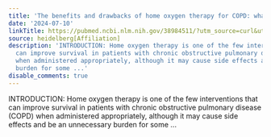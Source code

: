 ```yaml
---
title: 'The benefits and drawbacks of home oxygen therapy for COPD: what''s next?'
date: '2024-07-10'
linkTitle: https://pubmed.ncbi.nlm.nih.gov/38984511/?utm_source=curl&utm_medium=rss&utm_campaign=pubmed-2&utm_content=1FakS-2QOkCT8HsMOQP1bCRQ4YzyumYOmxmF0moLsQ3dFB1E9V&fc=20220326224207&ff=20240710182341&v=2.18.0.post9+e462414
source: heidelberg[Affiliation]
description: 'INTRODUCTION: Home oxygen therapy is one of the few interventions that
  can improve survival in patients with chronic obstructive pulmonary disease (COPD)
  when administered appropriately, although it may cause side effects and be an unnecessary
  burden for some ...'
disable_comments: true
---
```

INTRODUCTION: Home oxygen therapy is one of the few interventions that can improve survival in patients with chronic obstructive pulmonary disease (COPD) when administered appropriately, although it may cause side effects and be an unnecessary burden for some ...